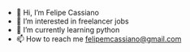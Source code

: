 - 👋 Hi, I’m Felipe Cassiano
- 👀 I’m interested in freelancer jobs
- 🌱 I’m currently learning python
- 📫 How to reach me felipemcassiano@gmail.com

